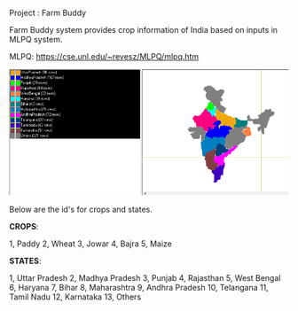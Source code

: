 Project : Farm Buddy 

Farm Buddy system provides crop information of India based on inputs in MLPQ system. 

MLPQ: https://cse.unl.edu/~revesz/MLPQ/mlpq.htm

![Alt text](India.PNG?raw=true "India")

Below are the id's for crops and states.



**CROPS**:

1, Paddy
2, Wheat
3, Jowar
4, Bajra
5, Maize


**STATES**:

1, Uttar Pradesh
2, Madhya Pradesh
3, Punjab 
4, Rajasthan
5, West Bengal
6, Haryana
7, Bihar
8, Maharashtra
9, Andhra Pradesh
10, Telangana
11, Tamil Nadu
12, Karnataka
13, Others
